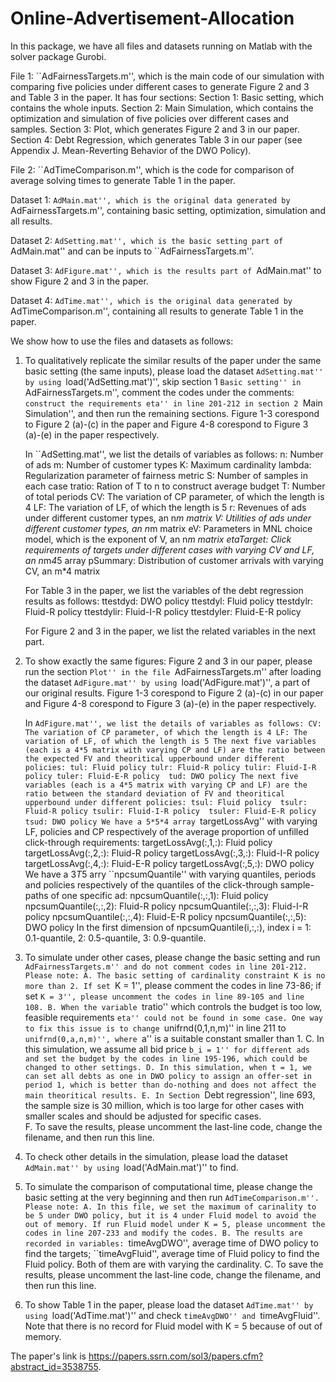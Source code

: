 # Online-Advertisement-Allocation
In this package, we have all files and datasets running on Matlab with the solver package Gurobi.

File 1: ``AdFairnessTargets.m'', which is the main code of our simulation with comparing five policies under different cases to generate Figure 2 and 3 and Table 3 in the paper. It has four sections:
	Section 1: Basic setting, which contains the whole inputs.
	Section 2: Main Simulation, which contains the optimization and simulation of five policies over different cases and samples.
	Section 3: Plot, which generates Figure 2 and 3 in our paper.
	Section 4: Debt Regression, which generates Table 3 in our paper (see Appendix J. Mean-Reverting Behavior of the DWO Policy).

File 2: ``AdTimeComparison.m'', which is the code for comparison of average solving times to generate Table 1 in the paper.

Dataset 1: ``AdMain.mat'', which is the original data generated by ``AdFairnessTargets.m'', containing basic setting, optimization, simulation and all results.

Dataset 2: ``AdSetting.mat'', which is the basic setting part of ``AdMain.mat'' and can be inputs to ``AdFairnessTargets.m''.

Dataset 3: ``AdFigure.mat'', which is the results part of ``AdMain.mat'' to show Figure 2 and 3 in the paper.

Dataset 4: ``AdTime.mat'', which is the original data generated by ``AdTimeComparison.m'', containing all results to generate Table 1 in the paper.

We show how to use the files and datasets as follows:
1. To qualitatively replicate the similar results of the paper under the same basic setting (the same inputs), please load the dataset ``AdSetting.mat'' by using ``load('AdSetting.mat')'', skip section 1 ``Basic setting'' in ``AdFairnessTargets.m'', comment the codes under the comments: ``construct the requirements eta'' in line 201-212 in section 2 ``Main Simulation'', and then run the remaining sections. Figure 1-3 corespond to Figure 2 (a)-(c) in the paper and Figure 4-8 corespond to Figure 3 (a)-(e) in the paper respectively.
 
	In ``AdSetting.mat'', we list the details of variables as follows:
	n: Number of ads
	m: Number of customer types
	K: Maximum cardinality
	lambda: Regularization parameter of fairness metric
	S: Number of samples in each case
	tratio: Ration of T to n to construct average budget
	T: Number of total periods
	CV: The variation of CP parameter, of which the length is 4
	LF: The variation of LF, of which the length is 5
	r: Revenues of ads under different customer types, an n*m matrix
	V: Utilities of ads under different customer types, an n*m matrix
	eV: Parameters in MNL choice model, which is the exponent of V, an n*m matrix
	etaTarget: Click requirements of targets under different cases with varying CV and LF, an n*m*4*5 array
	pSummary: Distribution of customer arrivals with varying CV, an m*4 matrix

	For Table 3 in the paper, we list the variables of the debt regression results as follows:
	ttestdyd: DWO policy
	ttestdyl: Fluid policy 
	ttestdylr: Fluid-R policy
	ttestdylir: Fluid-I-R policy
	ttestdyler: Fluid-E-R policy

	For Figure 2 and 3 in the paper, we list the related variables in the next part.

2. To show exactly the same figures: Figure 2 and 3 in our paper, please run the section ``Plot'' in the file ``AdFairnessTargets.m'' after loading the dataset ``AdFigure.mat'' by using ``load('AdFigure.mat')'', a part of our original results. Figure 1-3 corespond to Figure 2 (a)-(c) in our paper and Figure 4-8 corespond to Figure 3 (a)-(e) in the paper respectively. 

	In ``AdFigure.mat'', we list the details of variables as follows:
	CV: The variation of CP parameter, of which the length is 4
	LF: The variation of LF, of which the length is 5
	The next five variables (each is a 4*5 matrix with varying CP and LF) are the ratio between the expected FV and theoritical upperbound under different policies:
	tul: Fluid policy
	tulr: Fluid-R policy
	tulir: Fluid-I-R policy
	tuler: Fluid-E-R policy 
	tud: DWO policy
	The next five variables (each is a 4*5 matrix with varying CP and LF) are the ratio between the standard deviation of FV and theoritical upperbound under different policies:
	tsul: Fluid policy 
	tsulr:  Fluid-R policy
	tsulir: Fluid-I-R policy 
	tsuler: Fluid-E-R policy
	tsud: DWO policy
	We have a 5*5*4 array ``targetLossAvg'' with varying LF, policies and CP respectively of the average proportion of unfilled click-through requirements:
	targetLossAvg(:,1,:): Fluid policy 
	targetLossAvg(:,2,:): Fluid-R policy
	targetLossAvg(:,3,:): Fluid-I-R policy 
	targetLossAvg(:,4,:): Fluid-E-R policy
	targetLossAvg(:,5,:): DWO policy
	We have a 3*T*5 arry ``npcsumQuantile'' with varying quantiles, periods and policies respectively of the quantiles of the click-through sample-paths of one specific ad:
	npcsumQuantile(:,:,1): Fluid policy 
	npcsumQuantile(:,:,2): Fluid-R policy
	npcsumQuantile(:,:,3): Fluid-I-R policy 
	npcsumQuantile(:,:,4): Fluid-E-R policy
	npcsumQuantile(:,:,5): DWO policy
	In the first dimension of npcsumQuantile(i,:,:), index i = 1: 0.1-quantile, 2: 0.5-quantile, 3: 0.9-quantile.   

3. To simulate under other cases, please change the basic setting and run ``AdFairnessTargets.m'' and do not comment codes in line 201-212. Please note:
	A. The basic setting of cardinality constraint K is no more than 2. If set ``K = 1'', please comment the codes in line 73-86; if set ``K = 3'', please uncomment the codes in line 89-105 and line 108.
	B. When the variable ``tratio'' which controls the budget is too low, feasible requirements ``eta'' could not be found in some case. One way to fix this issue is to change ``unifrnd(0,1,n,m)'' in line 211 to ``unifrnd(0,a,n,m)'', where ``a'' is a suitable constant smaller than 1.
	C. In this simulation, we assume all bid price ``b_i = 1'' for different ads and set the budget by the codes in line 195-196, which could be changed to other settings.
	D. In this simulation, when t = 1, we can set all debts as one in DWO policy to assign an offer-set in period 1, which is better than do-nothing and does not affect the main theoritical results.
	E. In Section ``Debt regression'', line 693, the sample size is 30 million, which is too large for other cases with smaller scales and should be adjusted for specific cases.  
	F. To save the results, please uncomment the last-line code, change the filename, and then run this line.

4. To check other details in the simulation, please load the dataset ``AdMain.mat'' by using ``load('AdMain.mat')'' to find.

5. To simulate the comparison of computational time, please change the basic setting at the very beginning and then run ``AdTimeComparison.m''. Please note:
	A. In this file, we set the maximum of carinality to be 5 under DWO policy, but it is 4 under Fluid model to avoid the out of memory. If run Fluid model under K = 5, please uncomment the codes in line 207-233 and modify the codes.
	B. The results are recorded in variables: ``timeAvgDWO'', average time of DWO policy to find the targets; ``timeAvgFluid'', average time of Fluid policy to find the Fluid policy. Both of them are with varying the cardinality.
	C. To save the results, please uncomment the last-line code, change the filename, and then run this line.

6. To show Table 1 in the paper, please load the dataset ``AdTime.mat'' by using ``load('AdTime.mat')'' and check ``timeAvgDWO'' and ``timeAvgFluid''. Note that there is no record for Fluid model with K = 5 because of out of memory.

The paper's link is https://papers.ssrn.com/sol3/papers.cfm?abstract_id=3538755.
